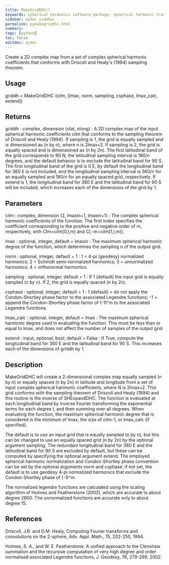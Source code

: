 ```yaml
---
title: MakeGridDHC()
keywords: spherical harmonics software package, spherical harmonic transform, legendre functions, multitaper spectral analysis, Python, gravity, magnetic field
sidebar: mydoc_sidebar
permalink: pymakegriddhc.html
summary:
tags: [python]
toc: false
editdoc: pydoc
---
```


Create a 2D complex map from a set of complex spherical harmonic coefficients that conforms with Driscoll and Healy's (1994) sampling theorem.

## Usage

griddh = MakeGridDHC (cilm, [lmax, norm, sampling, csphase, lmax_calc, extend])

## Returns

griddh : complex, dimension (nlat, nlong)
:   A 2D complex map of the input spherical harmonic coefficients cilm that conforms to the sampling theorem of Driscoll and Healy (1994). If sampling is 1, the grid is equally sampled and is dimensioned as (n by n), where n is 2lmax+2. If sampling is 2, the grid is equally spaced and is dimensioned as (n by 2n). The first latitudinal band of the grid corresponds to 90 N, the latitudinal sampling interval is 180/n degrees, and the default behavior is to exclude the latitudinal band for 90 S. The first longitudinal band of the grid is 0 E, by default the longitudinal band for 360 E is not included, and the longitudinal sampling interval is 360/n for an equally sampled and 180/n for an equally spaced grid, respectively. If extend is 1, the longitudinal band for 360 E and the latitudinal band for 90 S will be included, which increases each of the dimensions of the grid by 1.

## Parameters

cilm : complex, dimension (2, lmaxin+1, lmaxin+1)
:   The complex spherical harmonic coefficients of the function.  The first index specifies the coefficient corresponding to the positive and negative order of m, respectively, with Clm=cilm[0,l,m] and Cl,-m=cilm[1,l,m)].

lmax : optional, integer, default = lmaxin
:   The maximum spherical harmonic degree of the function, which determines the sampling n of the output grid.

norm : optional, integer, default = 1
:   1 = 4-pi (geodesy) normalized harmonics; 2 = Schmidt semi-normalized harmonics; 3 = unnormalized harmonics;  4 = orthonormal harmonics.

sampling : optional, integer, default = 1
:   If 1 (default) the input grid is equally sampled (n by n). If 2, the grid is equally spaced (n by 2n).

csphase : optional, integer, default = 1
:   1 (default) = do not apply the Condon-Shortley phase factor to the associated Legendre functions; -1 = append the Condon-Shortley phase factor of (-1)^m to the associated Legendre functions.

lmax_calc : optional, integer, default = lmax
:   The maximum spherical harmonic degree used in evaluating the  function. This must be less than or equal to lmax, and does not affect the number of samples of the output grid.

extend : input, optional, bool, default = False
:   If True, compute the longitudinal band for 360 E and the latitudinal band for 90 S. This increases each of the dimensions of griddh by 1.

## Description

MakeGridDHC will create a 2-dimensional complex map equally sampled (n by n) or equally spaced (n by 2n) in latitude and longitude from a set of input complex spherical harmonic coefficients, where N is 2lmax+2. This grid conforms with the sampling theorem of Driscoll and Healy (1994) and this routine is the inverse of SHExpandDHC. The function is evaluated at each longitudinal band by inverse Fourier transforming the exponential terms for each degree l, and then summing over all degrees. When evaluating the function, the maximum spherical harmonic degree that is considered is the minimum of lmax, the size of cilm-1, or lmax_calc (if specified).

The default is to use an input grid that is equally sampled (n by n), but this can be changed to use an equally spaced grid (n by 2n) by the optional argument sampling. The redundant longitudinal band for 360 E and the latitudinal band for 90 S are excluded by default, but these can be computed by specifying the optional argument extend. The employed spherical harmonic normalization and Condon-Shortley phase convention can be set by the optional arguments norm and csphase; if not set, the default is to use geodesy 4-pi normalized harmonics that exclude the Condon-Shortley phase of (-1)^m.

The normalized legendre functions are calculated using the scaling algorithm of Holmes and Featherstone (2002), which are accurate to about degree 2800. The unnormalized functions are accurate only to about degree 15.

## References

Driscoll, J.R. and D.M. Healy, Computing Fourier transforms and convolutions on the 2-sphere, Adv. Appl. Math., 15, 202-250, 1994.

Holmes, S. A., and W. E. Featherstone, A unified approach to the Clenshaw summation and the recursive computation of very high degree and order normalised associated Legendre functions, J. Geodesy, 76, 279-299, 2002.
